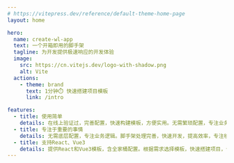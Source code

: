 ```yaml
---
# https://vitepress.dev/reference/default-theme-home-page
layout: home

hero:
  name: create-wl-app
  text: 一个开箱即用的脚手架
  tagline: 为开发提供极速响应的开发体验
  image:
    src: https://cn.vitejs.dev/logo-with-shadow.png
    alt: Vite
  actions:
    - theme: brand
      text: 1分钟⏱️ 快速搭建项目模板
      link: /intro

features:
  - title: 使用简单
    details: 在线上验证过，完善配置，快速构建模板，方便实用。无需繁琐配置，专注业务开发，提高效率。
  - title: 专注于重要的事情
    details: 无需底层配置，专注业务逻辑。脚手架处理完善，快速开发，提高效率，专注核心业务。
  - title: 支持React、Vue3
    details: 提供React和Vue3模板，含全家桶配置。根据需求选择模板，快速搭建项目，专注业务开发。
---
```


<style>
/**
 * Colors
 * -------------------------------------------------------------------------- */

:root {
  --vp-c-brand: #646cff;
  --vp-c-brand-light: #747bff;
  --vp-c-brand-lighter: #9499ff;
  --vp-c-brand-lightest: #bcc0ff;
  --vp-c-brand-dark: #535bf2;
  --vp-c-brand-darker: #454ce1;
  --vp-c-brand-dimm: rgba(100, 108, 255, 0.08);
}

/**
 * Component: Button
 * -------------------------------------------------------------------------- */

:root {
  --vp-button-brand-border: var(--vp-c-brand-light);
  --vp-button-brand-text: var(--vp-c-white);
  --vp-button-brand-bg: var(--vp-c-brand);
  --vp-button-brand-hover-border: var(--vp-c-brand-light);
  --vp-button-brand-hover-text: var(--vp-c-white);
  --vp-button-brand-hover-bg: var(--vp-c-brand-light);
  --vp-button-brand-active-border: var(--vp-c-brand-light);
  --vp-button-brand-active-text: var(--vp-c-white);
  --vp-button-brand-active-bg: var(--vp-button-brand-bg);
}

/**
 * Component: Home
 * -------------------------------------------------------------------------- */

:root {
  --vp-home-hero-name-color: transparent;
  --vp-home-hero-name-background: -webkit-linear-gradient(
    120deg,
    #bd34fe 30%,
    #41d1ff
  );

  --vp-home-hero-image-background-image: linear-gradient(
    -45deg,
    #bd34fe 50%,
    #47caff 50%
  );
  --vp-home-hero-image-filter: blur(40px);
}

@media (min-width: 640px) {
  :root {
    --vp-home-hero-image-filter: blur(56px);
  }
}

@media (min-width: 960px) {
  :root {
    --vp-home-hero-image-filter: blur(72px);
  }
}

/**
 * Component: Custom Block
 * -------------------------------------------------------------------------- */

:root {
  --vp-custom-block-tip-border: var(--vp-c-brand);
  --vp-custom-block-tip-text: var(--vp-c-brand-darker);
  --vp-custom-block-tip-bg: var(--vp-c-brand-dimm);
}

.dark {
  --vp-custom-block-tip-border: var(--vp-c-brand);
  --vp-custom-block-tip-text: var(--vp-c-brand-lightest);
  --vp-custom-block-tip-bg: var(--vp-c-brand-dimm);
}

/**
 * Component: Algolia
 * -------------------------------------------------------------------------- */

.DocSearch {
  --docsearch-primary-color: var(--vp-c-brand) !important;
}

/**
 * VitePress: Custom fix
 * -------------------------------------------------------------------------- */

/*
  Use lighter colors for links in dark mode for a11y.
  Also specify some classes twice to have higher specificity
  over scoped class data attribute.
*/
.dark .vp-doc a,
.dark .vp-doc a > code,
.dark .VPNavBarMenuLink.VPNavBarMenuLink:hover,
.dark .VPNavBarMenuLink.VPNavBarMenuLink.active,
.dark .link.link:hover,
.dark .link.link.active,
.dark .edit-link-button.edit-link-button,
.dark .pager-link .title {
  color: var(--vp-c-brand-lighter);
}

.dark .vp-doc a:hover,
.dark .vp-doc a > code:hover {
  color: var(--vp-c-brand-lightest);
  opacity: 1;
}

/* Transition by color instead of opacity */
.dark .vp-doc .custom-block a {
  transition: color 0.25s;
}

.vp-sponsor.aside .vp-sponsor-grid.mini .vp-sponsor-grid-image {
  max-width: 124px;
}

.vp-sponsor-grid.big .vp-sponsor-grid-image {
  max-height: 96px;
}

.vp-sponsor-grid.mini .vp-sponsor-grid-image[alt='Bit'] {
  max-height: 48px;
}

.vp-sponsor-grid.xmini .vp-sponsor-grid-image[alt='JetBrains'] {
  max-height: 54px;
}

.vp-sponsor-grid.medium .vp-sponsor-grid-image[alt='JetBrains'] {
  max-height: 100px;
}
</style>
